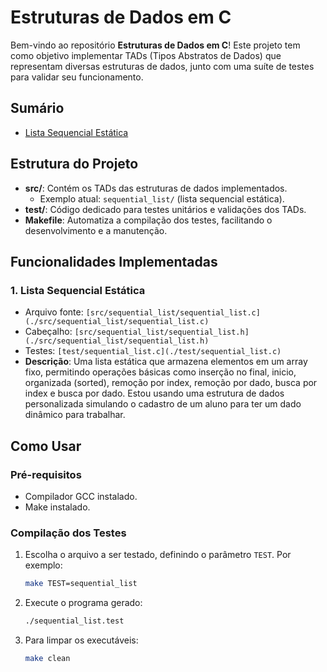 # Estruturas de Dados em C

Bem-vindo ao repositório **Estruturas de Dados em C**! Este projeto tem como objetivo implementar TADs (Tipos Abstratos de Dados) que representam diversas estruturas de dados, junto com uma suíte de testes para validar seu funcionamento.

## Sumário
- [Lista Sequencial Estática](#1-lista-sequencial-estatica)

## Estrutura do Projeto
- **src/**: Contém os TADs das estruturas de dados implementados.
  - Exemplo atual: `sequential_list/` (lista sequencial estática).
- **test/**: Código dedicado para testes unitários e validações dos TADs.
- **Makefile**: Automatiza a compilação dos testes, facilitando o desenvolvimento e a manutenção.

## Funcionalidades Implementadas

### 1. Lista Sequencial Estática
- Arquivo fonte: `[src/sequential_list/sequential_list.c](./src/sequential_list/sequential_list.c)`
- Cabeçalho: `[src/sequential_list/sequential_list.h](./src/sequential_list/sequential_list.h)`
- Testes: `[test/sequential_list.c](./test/sequential_list.c)`
- **Descrição**: Uma lista estática que armazena elementos em um array fixo, permitindo operações básicas como inserção no final, inicio, organizada (sorted), remoção por index, remoção por dado, busca por index e busca por dado. Estou usando uma estrutura de dados personalizada simulando o cadastro de um aluno para ter um dado dinâmico para trabalhar.

## Como Usar

### Pré-requisitos
- Compilador GCC instalado.
- Make instalado.

### Compilação dos Testes
1. Escolha o arquivo a ser testado, definindo o parâmetro `TEST`. Por exemplo:
    ```bash
    make TEST=sequential_list
    ```

2. Execute o programa gerado:
    ```bash
    ./sequential_list.test
    ```

3. Para limpar os executáveis:
    ```bash
    make clean
    ```

